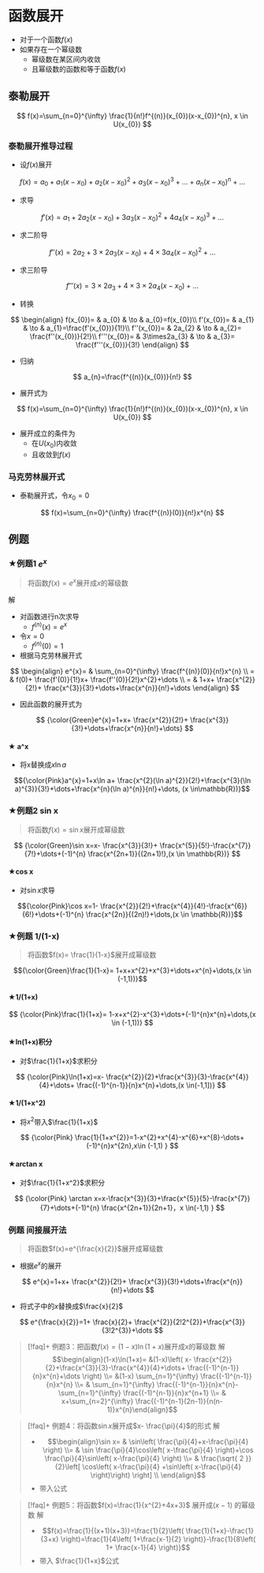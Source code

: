 # 函数展开

- 对于一个函数$f(x)$
- 如果存在一个幂级数
	- 幂级数在某区间内收敛
	- 且幂级数的函数和等于函数$f(x)$

## 泰勒展开

$$
f(x)=\sum_{n=0}^{\infty} \frac{1}{n!}f^{(n)}(x_{0})(x-x_{0})^{n}, x \in U(x_{0})
$$

### 泰勒展开推导过程

- 设$f(x)$展开

$$
f(x)=a_{0}+a_{1}(x-x_{0})+a_{2}(x-x_{0})^{2}+a_{3}(x-x_{0})^{3}+\dots+a_{n}(x-x_{0})^{n}+\dots
$$

- 求导

$$
f'(x)=a_{1}+2a_{2}(x-x_{0})+3a_{3}(x-x_{0})^{2}+4a_{4}(x-x_{0})^{3}+\dots
$$

- 求二阶导

$$
f''(x)=2a_{2}+3\times2a_{3}(x-x_{0})+4\times3a_{4}(x-x_{0})^{2}+\dots
$$

- 求三阶导

$$
f'''(x)=3\times2a_{3}+4\times3\times2a_{4}(x-x_{0})+\dots
$$

- 转换

$$
\begin{align}
f(x_{0})= & a_{0}  & \to  & a_{0}=f(x_{0})\\
f'(x_{0})= & a_{1}  & \to  & a_{1}=\frac{f'(x_{0})}{1!}\\
f''(x_{0})= & 2a_{2} &  \to &  a_{2}= \frac{f''(x_{0})}{2!}\\
f'''(x_{0})= & 3\times2a_{3} & \to &  a_{3}=  \frac{f'''(x_{0})}{3!}
\end{align}
$$

- 归纳

$$
a_{n}=\frac{f^{(n)}(x_{0})}{n!}
$$

- 展开式为

$$
f(x)=\sum_{n=0}^{\infty} \frac{1}{n!}f^{(n)}(x_{0})(x-x_{0})^{n}, x \in U(x_{0})
$$

- 展开成立的条件为
	- 在$U(x_{0})$内收敛
	- 且收敛到$f(x)$

### 马克劳林展开式

- 泰勒展开式，令$x_{0}=0$

$$
f(x)=\sum_{n=0}^{\infty} \frac{f^{(n)}(0)}{n!}x^{n}
$$

## 例题

### ★例题1 $e^x$

> 将函数$f(x)=e^x$展开成$x$的幂级数

解

- 对函数进行n次求导
	- $f^{(n)}(x)=e^{x}$
- 令$x=0$
	- $f^{(n)}(0)=1$
- 根据马克劳林展开式

$$
\begin{align}
e^{x}= & \sum_{n=0}^{\infty} \frac{f^{(n)}(0)}{n!}x^{n} \\
= & f(0)+ \frac{f'(0)}{1!}x+ \frac{f''(0)}{2!}x^{2}+\dots \\
= & 1+x+ \frac{x^{2}}{2!}+ \frac{x^{3}}{3!}+\dots+\frac{x^{n}}{n!}+\dots
\end{align}
$$

- 因此函数的展开式为

$$
{\color{Green}e^{x}=1+x+ \frac{x^{2}}{2!}+ \frac{x^{3}}{3!}+\dots+\frac{x^{n}}{n!}+\dots}
$$

#### ★ a^x

- 将x替换成$x \ln a$

$${\color{Pink}a^{x}=1+x\ln a+ \frac{x^{2}(\ln a)^{2}}{2!}+\frac{x^{3}(\ln a)^{3}}{3!}+\dots+\frac{x^{n}(\ln a)^{n}}{n!}+\dots, (x \in\mathbb{R})}$$

### ★例题2 sin x

> 将函数$f(x)=\sin x$展开成幂级数

$$
{\color{Green}\sin x=x- \frac{x^{3}}{3!}+ \frac{x^{5}}{5!}-\frac{x^{7}}{7!}+\dots+(-1)^{n} \frac{x^{2n+1}}{(2n+1)!},(x \in \mathbb{R})}
$$

#### ★cos x

- 对$\sin x$求导

$${\color{Pink}\cos x=1- \frac{x^{2}}{2!}+\frac{x^{4}}{4!}-\frac{x^{6}}{6!}+\dots+(-1)^{n} \frac{x^{2n}}{(2n)!}+\dots,(x \in \mathbb{R})}$$

### ★例题 1/(1-x)

> 将函数$f(x)= \frac{1}{1-x}$展开成幂级数

$${\color{Green}\frac{1}{1-x}= 1+x+x^{2}+x^{3}+\dots+x^{n}+\dots,(x \in (-1,1))}$$

#### ★1/(1+x)

$$
{\color{Pink}\frac{1}{1+x}= 1-x+x^{2}-x^{3}+\dots+(-1)^{n}x^{n}+\dots,(x \in (-1,1))}
$$

#### ★ln(1+x)积分

- 对$\frac{1}{1+x}$求积分

$$
{\color{Pink}\ln(1+x)=x- \frac{x^{2}}{2}+\frac{x^{3}}{3}-\frac{x^{4}}{4}+\dots+ \frac{(-1)^{n-1}}{n}x^{n}+\dots,(x \in(-1,1])}
$$

#### ★1/(1+x^2)

- 将$x^{2}$带入$\frac{1}{1+x}$

$$
{\color{Pink}
\frac{1}{1+x^{2}}=1-x^{2}+x^{4}-x^{6}+x^{8}-\dots+(-1)^{n}x^{2n},x\in (-1,1)
}
$$

#### ★arctan x

- 对$\frac{1}{1+x^2}$求积分

$$
{\color{Pink}
\arctan x=x-\frac{x^{3}}{3}+\frac{x^{5}}{5}-\frac{x^{7}}{7}+\dots+(-1)^{n} \frac{x^{2n+1}}{2n+1}，x \in(-1,1)
}
$$

### 例题 间接展开法

> 将函数$f(x)=e^{\frac{x}{2}}$展开成幂级数

- 根据$e^{x}$的展开

$$
e^{x}=1+x+ \frac{x^{2}}{2!}+ \frac{x^{3}}{3!}+\dots+\frac{x^{n}}{n!}+\dots
$$

- 将式子中的$x$替换成$\frac{x}{2}$

$$
e^{\frac{x}{2}}=1+ \frac{x}{2}+ \frac{x^{2}}{2!2^{2}}+\frac{x^{3}}{3!2^{3}}+\dots
$$

>[!faq]+ 例题3：把函数$f(x)=(1-x)\ln(1+x)$展开成x的幂级数
> 解
> $$\begin{align}(1-x)\ln(1+x)= &(1-x)\left(  x- \frac{x^{2}}{2}+\frac{x^{3}}{3}-\frac{x^{4}}{4}+\dots+ \frac{(-1)^{n-1}}{n}x^{n}+\dots \right) \\= &(1-x) \sum_{n=1}^{\infty} \frac{(-1)^{n-1}}{n}x^{n} \\= & \sum_{n=1}^{\infty} \frac{(-1)^{n-1}}{n}x^{n}-\sum_{n=1}^{\infty} \frac{(-1)^{n-1}}{n}x^{n+1} \\= & x+\sum_{n=2}^{\infty} \frac{(-1)^{n-1}(2n-1)}{n(n-1)}x^{n}\end{align}$$

>[!faq]+ 例题4：将函数$\sin x$展开成$x- \frac{\pi}{4}$的形式
>解 
>- $$\begin{align}\sin x=  & \sin\left( \frac{\pi}{4}+x-\frac{\pi}{4} \right) \\= & \sin \frac{\pi}{4}\cos\left( x-\frac{\pi}{4} \right)+\cos \frac{\pi}{4}\sin\left( x-\frac{\pi}{4} \right) \\=  & \frac{\sqrt{ 2 }}{2}\left[ \cos\left( x-\frac{\pi}{4} +\sin\left( x-\frac{\pi}{4} \right)\right) \right] \\ \end{align}$$
>- 带入公式

>[!faq]+ 例题5：将函数$f(x)=\frac{1}{x^{2}+4x+3}$ 展开成$(x-1)$ 的幂级数
>解
>- $$f(x)=\frac{1}{(x+1)(x+3)}=\frac{1}{2}\left( \frac{1}{1+x}-\frac{1}{3+x} \right)=\frac{1}{4\left( 1+\frac{x-1}{2} \right)}-\frac{1}{8\left( 1+ \frac{x-1}{4} \right)}$$
>- 带入 $\frac{1}{1+x}$公式


